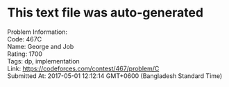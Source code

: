 # This text file was auto-generated  
  
Problem Information:  
Code: 467C  
Name: George and Job  
Rating: 1700  
Tags: dp, implementation  
Link: https://codeforces.com/contest/467/problem/C  
Submitted At: 2017-05-01 12:12:14 GMT+0600 (Bangladesh Standard Time)  
